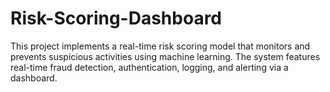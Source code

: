 # Risk-Scoring-Dashboard
This project implements a real-time risk scoring model that monitors and prevents suspicious activities using machine learning. The system features real-time fraud detection, authentication, logging, and alerting via a dashboard.
